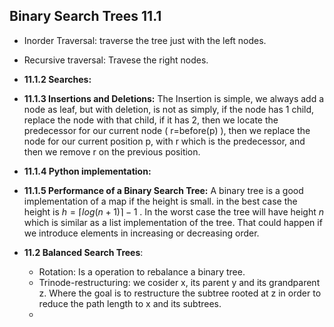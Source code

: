 ## Binary Search Trees 11.1

- Inorder Traversal: traverse the tree just with the left nodes.
- Recursive traversal: Travese the right nodes.

- **11.1.2 Searches:**
- **11.1.3 Insertions and Deletions:**
  The Insertion is simple, we always add a node as leaf, but with
  deletion, is not as simply, if the node has 1 child, replace the
  node with that child, if it has 2, then we locate the predecessor
  for our current node ( r=before(p) ), then we replace the node
  for our current position p, with r which is the predecessor, and
  then we remove r on the previous position.
- **11.1.4 Python implementation:**
- **11.1.5 Performance of a Binary Search Tree:** A binary tree is a good
  implementation of a map if the height is small.  in the best case
  the height is $h=\lceil log(n+1)\rceil-1$ . 
In the worst case the tree will have height *n* which is similar 
as a list implementation of the tree. That could happen if we 
introduce elements in increasing or decreasing order.

- **11.2 Balanced Search Trees**: 
  - Rotation: Is a operation to rebalance a binary tree.
  - Trinode-restructuring: we cosider x, its parent y and its grandparent z.
    Where the goal is to restructure the subtree rooted at z in order to reduce
    the path length to x and its subtrees.
  - 


